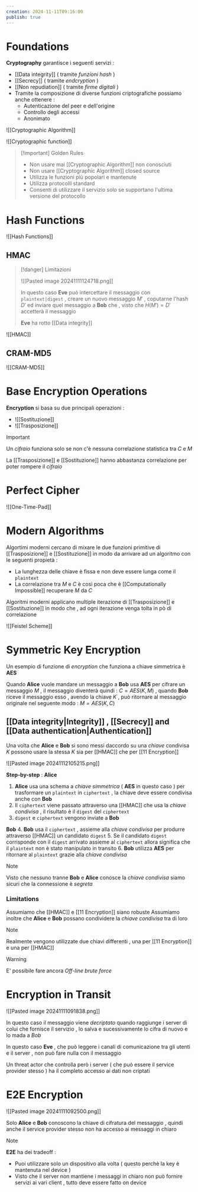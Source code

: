 ```yaml
---
creation: 2024-11-11T09:16:00
publish: true
---
```

# Foundations 

**Cryptography** garantisce i seguenti servizi : 
+ [[Data integrity]] ( tramite *funzioni hash* )
+ [[Secrecy]] ( tramite *endcryption* )
+ [[Non repudiation]] ( tramite *firme digitali* )
+ Tramite la composizione di diverse funzioni criptografiche possiamo anche ottenere : 
	+ Autenticazione del peer e dell'origine
	+ Controllo degli accessi
	+ Anonimato

![[Cryptographic Algorithm]]

![[Cryptographic function]]

>[!important] Golden Rules
>
>+ Non usare mai [[Cryptographic Algorithm]] non conosciuti
>+ Non usare [[Cryptographic Algorithm]] closed source
>+ Utilizza le funzioni più popolari e mantenute 
>+ Utilizza protocolli standard 
>+ Consenti di utilizzare il servizio solo se supportano l'ultima versione del protocollo

# Hash Functions

![[Hash Functions]]

## HMAC

>[!danger] Limitazioni
>
>![[Pasted image 20241111124718.png]]
>
>In questo caso **Eve** può intercettare il messaggio con `plaintext|digest` , creare un nuovo messaggio $M'$ , coputarne l'hash $D'$ ed inviare quel messaggio a **Bob** che , visto che $H(M') = D'$ accetterà il messaggio
>
>**Eve** ha rotto [[Data integrity]]

![[HMAC]]

## CRAM-MD5

![[CRAM-MD5]]

# Base Encryption Operations

**Encryption** si basa su due principali operazioni : 
+ ![[Sostituzione]]
+ ![[Trasposizione]] 
>[!important] 
>
>Un *cifraio* funziona solo se non c'è nessuna correlazione statistica tra $C$ e $M$ 
>
>La [[Trasposizione]] e [[Sostituzione]] hanno abbastanza correlazione per poter rompere il *cifraio* 
# Perfect Cipher

![[One-Time-Pad]]

# Modern Algorithms

Algortimi moderni cercano di mixare le due funzioni primitive di [[Trasposizione]] e [[Sostituzione]] in modo da arrivare ad un algoritmo con le seguenti propietà : 
+ La lunghezza delle chiave è fissa e non deve essere lunga come il `plaintext`
+ La correlazione tra $M$ e $C$ è così poca che è [[Computationally Impossible]] recuperare $M$ da $C$ 

Algoritmi moderni applicano multiple iterazione di [[Trasposizione]] e [[Sostituzione]] in modo che , ad ogni iterazione venga tolta in pò di correlazione 

![[Feistel Scheme]]
# Symmetric Key Encryption

Un esempio di funzione di *encryption* che funziona a chiave simmetrica è **AES**

Quando **Alice** vuole mandare un messaggio a **Bob** usa **AES** per cifrare un messaggio $M$ , il messaggio diventerà quindi : $C=AES(K,M)$  , quando **Bob** riceve il messaggio esso , avendo la chiave $K$ , può ritornare al messaggio originale nel seguente modo : $M=AES(K,C)$  

## [[Data integrity|Integrity]] , [[Secrecy]] and [[Data authentication|Authentication]]

Una volta che **Alice** e **Bob** si sono messi daccordo su una *chiave* condivisa $K$ possono usare la stessa $K$ sia per [[HMAC]] che per [[11 Encryption]]  

![[Pasted image 20241112105215.png]]

**Step-by-step** : 
**Alice**
1. **Alice** usa una schema a *chiave simmetrica* ( **AES** in questo caso ) per trasformare un `plaintext` in `ciphertext` , la chiave deve essere condivisa anche con **Bob**
2. Il `ciphertext` viene passato attraverso una [[HMAC]] che usa la *chiave condivisa* , il risultato è il `digest` del `ciphertext`
3. `digest` e `ciphertext` vengono inviate a **Bob**

**Bob**
4. **Bob** usa il `ciphertext` , assieme alla *chiave condivisa* per produrre attraverso [[HMAC]] un candidato `digest` 
5. Se il candidato `digest` corrisponde con il `digest` arrivato assieme al `ciphertext` allora significa che il `plaintext` non è stato manipulato in transito
6. **Bob** utilizza **AES** per ritornare al `plaintext` grazie alla *chiave condivisa* 

>[!note] 
>Visto che nessuno tranne **Bob** e **Alice** conosce la *chiave condivisa* siamo sicuri che la connessione è *segreta*

### Limitations

Assumiamo che [[HMAC]] e [[11 Encryption]] siano robuste
Assumiamo inoltre che **Alice** e **Bob** possano condividere la *chiave condivisa* tra di loro

>[!note] 
>Realmente vengono utilizzate due chiavi differenti , una per [[11 Encryption]] e una per [[HMAC]] 

>[!warning] 
>E' possibile fare ancora *Off-line brute force* 
# Encryption in Transit

![[Pasted image 20241111091838.png]]

In questo caso il messaggio viene *decriptato* quando raggiunge i server di colui che fornisce il servizio , lo salva e sucessivamente lo cifra di nuovo e lo mada a *Bob*

In questo caso **Eve** , che può leggere i canali di comunicazione tra gli utenti e il server , non può fare nulla con il messaggio 

Un threat actor che controlla però i server ( che può essere il service provider stesso ) ha il completo accesso ai dati non criptati 
# E2E Encryption

![[Pasted image 20241111092500.png]]

Solo **Alice** e **Bob** conoscono la chiave di cifratura del messaggio , quindi anche il service provider stesso non ha accesso ai messaggi in chiaro 

>[!note] 
>
>**E2E** ha dei tradeoff : 
>+ Puoi utilizzare solo un dispositivo alla volta ( questo perchè la key è mantenuta nel device ) 
>+ Visto che il server non mantiene i messaggi in chiaro non può fornire servizi ai vari client , tutto deve essere fatto on device
